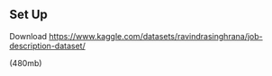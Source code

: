 ## Set Up

Download https://www.kaggle.com/datasets/ravindrasinghrana/job-description-dataset/

(480mb)